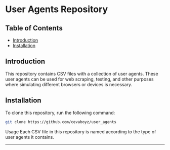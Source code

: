 
# User Agents Repository

## Table of Contents

- [Introduction](#introduction)
- [Installation](#installation)


## Introduction

This repository contains CSV files with a collection of user agents. These user agents can be used for web scraping, testing, and other purposes where simulating different browsers or devices is necessary.

## Installation

To clone this repository, run the following command:

```bash
git clone https://github.com/cevaboyz/user_agents
```
Usage
Each CSV file in this repository is named according to the type of user agents it contains.

---


